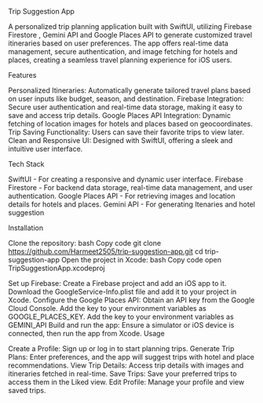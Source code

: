 Trip Suggestion App

A personalized trip planning application built with SwiftUI, utilizing Firebase Firestore , Gemini API and Google Places API to generate customized travel itineraries based on user preferences. The app offers real-time data management, secure authentication, and image fetching for hotels and places, creating a seamless travel planning experience for iOS users.

Features

Personalized Itineraries: Automatically generate tailored travel plans based on user inputs like budget, season, and destination.
Firebase Integration: Secure user authentication and real-time data storage, making it easy to save and access trip details.
Google Places API Integration: Dynamic fetching of location images for hotels and places based on geocoordinates.
Trip Saving Functionality: Users can save their favorite trips to view later.
Clean and Responsive UI: Designed with SwiftUI, offering a sleek and intuitive user interface.

Tech Stack

SwiftUI - For creating a responsive and dynamic user interface.
Firebase Firestore - For backend data storage, real-time data management, and user authentication.
Google Places API - For retrieving images and location details for hotels and places.
Gemini API - For generating Itenaries and hotel suggestion

Installation

Clone the repository:
bash
Copy code
git clone https://github.com/Harmeet2505/trip-suggestion-app.git
cd trip-suggestion-app
Open the project in Xcode:
bash
Copy code
open TripSuggestionApp.xcodeproj

Set up Firebase:
Create a Firebase project and add an iOS app to it.
Download the GoogleService-Info.plist file and add it to your project in Xcode.
Configure the Google Places API:
Obtain an API key from the Google Cloud Console.
Add the key to your environment variables as GOOGLE_PLACES_KEY.
Add the key to your environment variables as GEMINI_API
Build and run the app:
Ensure a simulator or iOS device is connected, then run the app from Xcode.
Usage

Create a Profile: Sign up or log in to start planning trips.
Generate Trip Plans: Enter preferences, and the app will suggest trips with hotel and place recommendations.
View Trip Details: Access trip details with images and itineraries fetched in real-time.
Save Trips: Save your preferred trips to access them in the Liked view.
Edit Profile: Manage your profile and view saved trips.

